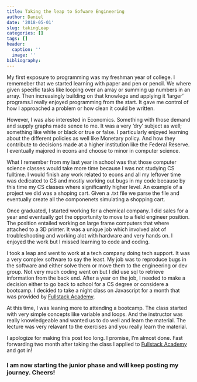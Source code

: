 ```yaml
---
title: Taking the leap to Sofware Engineering
author: Daniel
date: '2018-05-01'
slug: takingLeap
categories: []
tags: []
header:
  caption: ''
  image: ''
bibliography:
---
```


My first exposure to programming was my freshman year of college. I rememeber that we started learning with paper and pen or pencil. We where given specific tasks like looping over an array or summing up numbers in an array. Then increasingly building on that knowlege and applying it ‘larger’ programs.I really enjoyed programming from the start. It gave me control of how I approached a problem or how clean it could be written.

However, I was also interested in Economics. Something with those demand and supply graphs made sence to me. It was a very ‘dry’ subject as well; something like white or black or true or false. I particularly enjoyed learning about the different policies as well like Monetary policy. And how they contribute to decisions made at a higher institution like the Federal Reserve. I eventually majored in econs and choose to minor in computer science.

What I remember from my last year in school was that those computer science classes would take more time because I was not studying CS fulltime. I would finish any work related to econs and all my leftover time was dedicated to CS and mostly working out bugs in my code because by this time my CS classes where significantly higher level. An example of a project we did was a shoping cart. Given a .txt file we parse the file and eventually create all the componenets simulating a shopping cart.

Once graduated, I started working for a chemical company. I did sales for a year and eventually got the opportunity to move to a field engineer position. The position entailed working on large frame computers that where attached to a 3D printer. It was a unique job which involved alot of troubleshooting and working alot with hardware and very hands on. I enjoyed the work but I missed learning to code and coding.

I took a leap and went to work at a tech company doing tech support. It was a very complex software to say the least. My job was to reproduce bugs in the software and either solve them or move them to the engineering or dev group. Not very much coding went on but I did use sql to retrieve information from the back end. After a year on the job, I needed to make a decision either to go back to school for a CS degree or considere a bootcamp. I decided to take a night class on Javascript for a month that was provided by [Fullstack Academy](https://www.fullstackacademy.com/).

At this time, I was leaning more to attending a bootcamp. The class started with very simple concepts like variable and loops. And the instructor was really knowledgeable and wanted us to do well and learn the material. The lecture was very relavant to the exercises and you really learn the material.

I apologize for making this post too long. I promise, I’m almost done. Fast forwarding two month after taking the class I applied to [Fullstack Academy](https://www.fullstackacademy.com/) and got in!

### I am now starting the junior phase and will keep posting my journey. Cheers!
